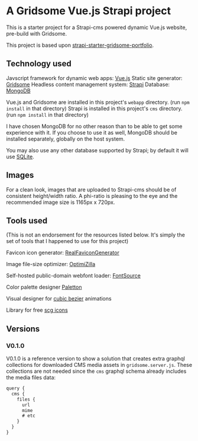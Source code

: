 # A Gridsome Vue.js Strapi project

This is a starter project for a Strapi-cms powered dynamic Vue.js website, pre-build with Gridsome.

This project is based upon [strapi-starter-gridsome-portfolio](https://github.com/strapi/strapi-starter-gridsome-portfolio).

## Technology used

Javscript framework for dynamic web apps: [Vue.js](https://vuejs.org/)
Static site generator: [Gridsome](https://gridsome.org/)
Headless content management system: [Strapi](https://strapi.io/)
Database: [MongoDB](https://www.mongodb.com/)

Vue.js and Gridsome are installed in this project's `webapp` directory. (run `npm install` in that directory)
Strapi is installed in this project's `cms` directory. (run `npm install` in that directory)

I have chosen MongoDB for no other reason than to be able to get some experience with it. If you choose to use it as well, MongoDB should be installed separately, globally on the host system.

You may also use any other database supported by Strapi; by default it will use [SQLite](https://sqlite.org/).

## Images

For a clean look, images that are uploaded to Strapi-cms should be of consistent height/width ratio. A phi-ratio is pleasing to the eye and the recommended image size is 1165px x 720px.

## Tools used

(This is not an endorsement for the resources listed below. It's simply the set of tools that I happened to use for this project)

Favicon icon generator: [RealFaviconGenerator](https://realfavicongenerator.net/)

Image file-size optimizer: [OptimiZilla](https://imagecompressor.com/)

Self-hosted public-domain webfont loader: [FontSource](https://github.com/fontsource/fontsource)

Color palette designer [Paletton](http://paletton.com/)

Visual designer for [cubic bezier](https://cubic-bezier.com/) animations

Library for free [scg icons](https://iconmonstr.com/)

## Versions

### V0.1.0

V0.1.0 is a reference version to show a solution that creates extra graphql collections for downloaded CMS media assets in `gridsome.server.js`. These collections are not needed since the `cms` graphql schema already includes the media files data:

```javascript
query {
  cms {
    files {
      url
      mime
      # etc
    }
  }
}
```
